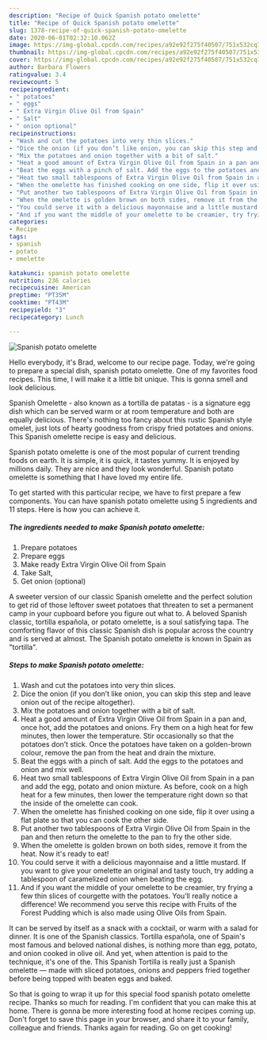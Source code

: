 ```yaml
---
description: "Recipe of Quick Spanish potato omelette"
title: "Recipe of Quick Spanish potato omelette"
slug: 1378-recipe-of-quick-spanish-potato-omelette
date: 2020-06-01T02:32:10.062Z
image: https://img-global.cpcdn.com/recipes/a92e92f275f40507/751x532cq70/spanish-potato-omelette-recipe-main-photo.jpg
thumbnail: https://img-global.cpcdn.com/recipes/a92e92f275f40507/751x532cq70/spanish-potato-omelette-recipe-main-photo.jpg
cover: https://img-global.cpcdn.com/recipes/a92e92f275f40507/751x532cq70/spanish-potato-omelette-recipe-main-photo.jpg
author: Barbara Flowers
ratingvalue: 3.4
reviewcount: 5
recipeingredient:
- " potatoes"
- " eggs"
- " Extra Virgin Olive Oil from Spain"
- " Salt"
- " onion optional"
recipeinstructions:
- "Wash and cut the potatoes into very thin slices."
- "Dice the onion (if you don’t like onion, you can skip this step and leave onion out of the recipe altogether).​"
- "Mix the potatoes and onion together with a bit of salt.​"
- "Heat a good amount of Extra Virgin Olive Oil from Spain in a pan and, once hot, add the potatoes and onions. Fry them on a high heat for few minutes, then lower the temperature. Stir occasionally so that the potatoes don’t stick. Once the potatoes have taken on a golden-brown colour, remove the pan from the heat and drain the mixture.​"
- "Beat the eggs with a pinch of salt. Add the eggs to the potatoes and onion and mix well.​​"
- "Heat two small tablespoons of Extra Virgin Olive Oil from Spain in a pan and add the egg, potato and onion mixture. As before, cook on a high heat for a few minutes, then lower the temperature right down so that the inside of the omelette can cook.​"
- "When the omelette has finished cooking on one side, flip it over using a flat plate so that you can cook the other side."
- "Put another two tablespoons of Extra Virgin Olive Oil from Spain in the pan and then return the omelette to the pan to fry the other side."
- "When the omelette is golden brown on both sides, remove it from the heat. Now it&#39;s ready to eat! ​"
- "You could serve it with a delicious mayonnaise and a little mustard. If you want to give your omelette an original and tasty touch, try adding a tablespoon of caramelized onion when beating the egg."
- "And if you want the middle of your omelette to be creamier, try frying a few thin slices of courgette with the potatoes. You’ll really notice a difference! We recommend you serve this recipe with Fruits of the Forest Pudding which is also made using Olive Oils from Spain."
categories:
- Recipe
tags:
- spanish
- potato
- omelette

katakunci: spanish potato omelette 
nutrition: 236 calories
recipecuisine: American
preptime: "PT35M"
cooktime: "PT43M"
recipeyield: "3"
recipecategory: Lunch

---
```



![Spanish potato omelette](https://img-global.cpcdn.com/recipes/a92e92f275f40507/751x532cq70/spanish-potato-omelette-recipe-main-photo.jpg)

Hello everybody, it's Brad, welcome to our recipe page. Today, we're going to prepare a special dish, spanish potato omelette. One of my favorites food recipes. This time, I will make it a little bit unique. This is gonna smell and look delicious.

Spanish Omelette - also known as a tortilla de patatas - is a signature egg dish which can be served warm or at room temperature and both are equally delicious. There&#39;s nothing too fancy about this rustic Spanish style omelet, just lots of hearty goodness from crispy fried potatoes and onions. This Spanish omelette recipe is easy and delicious.

Spanish potato omelette is one of the most popular of current trending foods on earth. It is simple, it is quick, it tastes yummy. It is enjoyed by millions daily. They are nice and they look wonderful. Spanish potato omelette is something that I have loved my entire life.


To get started with this particular recipe, we have to first prepare a few components. You can have spanish potato omelette using 5 ingredients and 11 steps. Here is how you can achieve it.

<!--inarticleads1-->

##### The ingredients needed to make Spanish potato omelette:

1. Prepare  potatoes
1. Prepare  eggs
1. Make ready  Extra Virgin Olive Oil from Spain
1. Take  Salt,
1. Get  onion (optional)​


A sweeter version of our classic Spanish omelette and the perfect solution to get rid of those leftover sweet potatoes that threaten to set a permanent camp in your cupboard before you figure out what to. A beloved Spanish classic, tortilla española, or potato omelette, is a soul satisfying tapa. The comforting flavor of this classic Spanish dish is popular across the country and is served at almost. The Spanish potato omelette is known in Spain as &#34;tortilla&#34;. 

<!--inarticleads2-->

##### Steps to make Spanish potato omelette:

1. Wash and cut the potatoes into very thin slices.
1. Dice the onion (if you don’t like onion, you can skip this step and leave onion out of the recipe altogether).​
1. Mix the potatoes and onion together with a bit of salt.​
1. Heat a good amount of Extra Virgin Olive Oil from Spain in a pan and, once hot, add the potatoes and onions. Fry them on a high heat for few minutes, then lower the temperature. Stir occasionally so that the potatoes don’t stick. Once the potatoes have taken on a golden-brown colour, remove the pan from the heat and drain the mixture.​
1. Beat the eggs with a pinch of salt. Add the eggs to the potatoes and onion and mix well.​​
1. Heat two small tablespoons of Extra Virgin Olive Oil from Spain in a pan and add the egg, potato and onion mixture. As before, cook on a high heat for a few minutes, then lower the temperature right down so that the inside of the omelette can cook.​
1. When the omelette has finished cooking on one side, flip it over using a flat plate so that you can cook the other side.
1. Put another two tablespoons of Extra Virgin Olive Oil from Spain in the pan and then return the omelette to the pan to fry the other side.
1. When the omelette is golden brown on both sides, remove it from the heat. Now it&#39;s ready to eat! ​
1. You could serve it with a delicious mayonnaise and a little mustard. If you want to give your omelette an original and tasty touch, try adding a tablespoon of caramelized onion when beating the egg.
1. And if you want the middle of your omelette to be creamier, try frying a few thin slices of courgette with the potatoes. You’ll really notice a difference! We recommend you serve this recipe with Fruits of the Forest Pudding which is also made using Olive Oils from Spain.


It can be served by itself as a snack with a cocktail, or warm with a salad for dinner. It is one of the Spanish classics. Tortilla española, one of Spain&#39;s most famous and beloved national dishes, is nothing more than egg, potato, and onion cooked in olive oil. And yet, when attention is paid to the technique, it&#39;s one of the. This Spanish Tortilla is really just a Spanish omelette — made with sliced potatoes, onions and peppers fried together before being topped with beaten eggs and baked. 

So that is going to wrap it up for this special food spanish potato omelette recipe. Thanks so much for reading. I'm confident that you can make this at home. There is gonna be more interesting food at home recipes coming up. Don't forget to save this page in your browser, and share it to your family, colleague and friends. Thanks again for reading. Go on get cooking!

